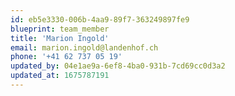 ```yaml
---
id: eb5e3330-006b-4aa9-89f7-363249897fe9
blueprint: team_member
title: 'Marion Ingold'
email: marion.ingold@landenhof.ch
phone: '+41 62 737 05 19'
updated_by: 04e1ae9a-6ef8-4ba0-931b-7cd69cc0d3a2
updated_at: 1675787191
---
```

